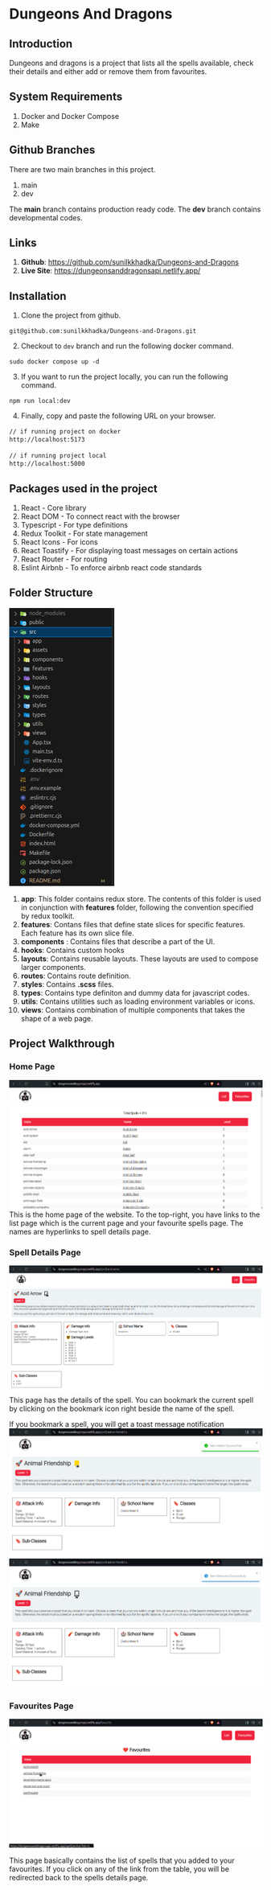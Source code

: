 # Dungeons And Dragons

## Introduction

Dungeons and dragons is a project that lists all the spells available, check their details and either add or remove them from favourites.

## System Requirements

1. Docker and Docker Compose
2. Make

## Github Branches

There are two main branches in this project.

1. main
2. dev

The **main** branch contains production ready code.
The **dev** branch contains developmental codes.

## Links

1. **Github**: https://github.com/sunilkkhadka/Dungeons-and-Dragons
2. **Live Site**: https://dungeonsanddragonsapi.netlify.app/

## Installation

1. Clone the project from github.

```
git@github.com:sunilkkhadka/Dungeons-and-Dragons.git
```

2. Checkout to `dev` branch and run the following docker command.

```
sudo docker compose up -d
```

3. If you want to run the project locally, you can run the following command.

```
npm run local:dev
```

4. Finally, copy and paste the following URL on your browser.

```
// if running project on docker
http://localhost:5173

// if running project local
http://localhost:5000
```

## Packages used in the project

1. React - Core library
2. React DOM - To connect react with the browser
3. Typescript - For type definitions
4. Redux Toolkit - For state management
5. React Icons - For icons
6. React Toastify - For displaying toast messages on certain actions
7. React Router - For routing
8. Eslint Airbnb - To enforce airbnb react code standards

## Folder Structure

![Project Folder Structure](image.png)

1. **app**: This folder contains redux store. The contents of this folder is used in conjunction with **features** folder, following the convention specified by redux toolkit.
2. **features**: Contans files that define state slices for specific features. Each feature has its own slice file.
3. **components** : Contains files that describe a part of the UI.
4. **hooks**: Contains custom hooks
5. **layouts**: Contains reusable layouts. These layouts are used to compose larger components.
6. **routes**: Contains route definition.
7. **styles**: Contains **.scss** files.
8. **types**: Contains type definiton and dummy data for javascript codes.
9. **utils**: Contains utilities such as loading environment variables or icons.
10. **views**: Contains combination of multiple components that takes the shape of a web page.

## Project Walkthrough

### Home Page

![Home Page](image-1.png)
This is the home page of the website. To the top-right, you have links to the list page which is the current page and your favourite spells page. The names are hyperlinks to spell details page.

### Spell Details Page

![Spell Details Page](image-2.png)
This page has the details of the spell. You can bookmark the current spell by clicking on the bookmark icon right beside the name of the spell.

If you bookmark a spell, you will get a toast message notification
![Toast message](image-3.png)
![alt text](image-4.png)

### Favourites Page

![Favourites page](image-5.png)

This page basically contains the list of spells that you added to your favourites. If you click on any of the link from the table, you will be redirected back to the spells details page.
